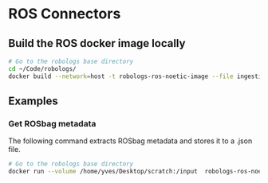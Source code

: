 # ROS Connectors

## Build the ROS docker image locally

```bash
# Go to the robologs base directory
cd ~/Code/robologs/
docker build --network=host -t robologs-ros-noetic-image --file ingestion/ros/docker/Dockerfile .
```

## Examples

### Get ROSbag metadata
The following command extracts ROSbag metadata and stores it to a .json file. 
```bash
# Go to the robologs base directory
docker run --volume /home/yves/Desktop/scratch:/input  robologs-ros-noetic-image /function/ingestion/ros/src/get_bag_summary.py --input /input --output /input```
```